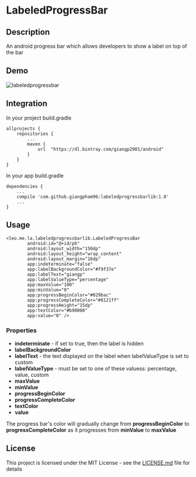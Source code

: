 # LabeledProgressBar

## Description
An android progress bar which allows developers to show a label on top of the bar

## Demo
![labeledprogressbar](https://lh3.googleusercontent.com/PIcboFfU8O3cWXZtDyzNIj0d1epxVZRHL3raSk2nGmvwFeTjwk-8X9gBy3lblfMTG_qTNnhA8eytbA=w1366-h677)

## Integration

In your project build.gradle
```
allprojects {
    repositories {
        ...
        maven {
            url  "https://dl.bintray.com/giangp2901/android"
        }
    }
}
```

In your app build.gradle

```
dependencies {
    ...
    compile 'com.github.giangpham96:labeledprogressbarlib:1.0'
    ...
}
```

## Usage
```
<leo.me.la.labeledprogressbarlib.LabeledProgressBar
        android:id="@+id/pb"
        android:layout_width="150dp"
        android:layout_height="wrap_content"
        android:layout_margin="16dp"
        app:indeterminate="false"
        app:labelBackgroundColor="#f9f37e"
        app:labelText="giangp"
        app:labelValueType="percentage"
        app:maxValue="100"
        app:minValue="0"
        app:progressBeginColor="#029bac"
        app:progressCompleteColor="#8121ff"
        app:progressHeight="15dp"
        app:textColor="#b90000"
        app:value="0" />
  ```
  
  ### Properties
  * **indeterminate** - if set to true, then the label is hidden
  * **labelBackgroundColor**
  * **labelText** - the text displayed on the label when labelValueType is set to custom 
  * **labelValueType** - must be set to one of these valuess: percentage, value, custom
  * **maxValue**
  * **minValue**
  * **progressBeginColor**
  * **progressCompleteColor**
  * **textColor**
  * **value**
  
  The progress bar's color will gradually change from **progressBeginColor** to **progressCompleteColor** as it progresses from **minValue** to **maxValue**
  
## License
This project is licensed under the MIT License - see the [LICENSE.md](LICENSE.md) file for details
